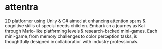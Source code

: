 # attentra
2D platformer using Unity &amp; C# aimed at enhancing attention spans &amp; cognitive skills of special needs children. Embark on a journey as Kai through Mario-like platforming levels &amp; research-backed mini-games. Each mini-game, from memory challenges to color perception tasks, is thoughtfully designed in collaboration with industry professionals.
